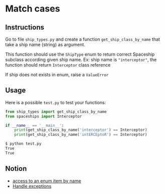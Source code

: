 # Match cases

## Instructions

Go to file `ship_types.py` and create a function `get_ship_class_by_name` that take a ship name (string) as argument.

This function should use the `ShipType` enum to return correct Spaceship subclass according given ship name. Ex: ship name is `"interceptor"`, the function should return `Interceptor` class reference

If ship does not exists in enum, raise a `ValueError`



## Usage

Here is a possible `test.py` to test your functions:

```python
from ship_types import get_ship_class_by_name
from spaceships import Interceptor

if __name__ == '__main__':
    print(get_ship_class_by_name('interceptor') == Interceptor)
    print(get_ship_class_by_name('intERCEptoR') == Interceptor)
```

```bash
$ python test.py
True
True
```

## Notion

* [access to an enum item by name](https://docs.python.org/fr/3/library/enum.html#programmatic-access-to-enumeration-members-and-their-attributes)
* [Handle exceptions](https://openclassrooms.com/fr/courses/7150616-apprenez-la-programmation-orientee-objet-avec-python/7197031-gerez-les-exceptions)
